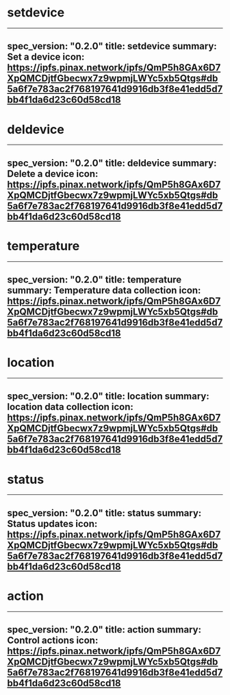 <h1 class="contract">setdevice</h1>

---
spec_version: "0.2.0"
title: setdevice
summary: Set a device
icon: https://ipfs.pinax.network/ipfs/QmP5h8GAx6D7XpQMCDjtfGbecwx7z9wpmjLWYc5xb5Qtgs#db5a6f7e783ac2f768197641d9916db3f8e41edd5d7bb4f1da6d23c60d58cd18
---

<h1 class="contract">deldevice</h1>

---
spec_version: "0.2.0"
title: deldevice
summary: Delete a device
icon: https://ipfs.pinax.network/ipfs/QmP5h8GAx6D7XpQMCDjtfGbecwx7z9wpmjLWYc5xb5Qtgs#db5a6f7e783ac2f768197641d9916db3f8e41edd5d7bb4f1da6d23c60d58cd18
---

<h1 class="contract">temperature</h1>

---
spec_version: "0.2.0"
title: temperature
summary: Temperature data collection
icon: https://ipfs.pinax.network/ipfs/QmP5h8GAx6D7XpQMCDjtfGbecwx7z9wpmjLWYc5xb5Qtgs#db5a6f7e783ac2f768197641d9916db3f8e41edd5d7bb4f1da6d23c60d58cd18
---

<h1 class="contract">location</h1>

---
spec_version: "0.2.0"
title: location
summary: location data collection
icon: https://ipfs.pinax.network/ipfs/QmP5h8GAx6D7XpQMCDjtfGbecwx7z9wpmjLWYc5xb5Qtgs#db5a6f7e783ac2f768197641d9916db3f8e41edd5d7bb4f1da6d23c60d58cd18
---

<h1 class="contract">status</h1>

---
spec_version: "0.2.0"
title: status
summary: Status updates
icon: https://ipfs.pinax.network/ipfs/QmP5h8GAx6D7XpQMCDjtfGbecwx7z9wpmjLWYc5xb5Qtgs#db5a6f7e783ac2f768197641d9916db3f8e41edd5d7bb4f1da6d23c60d58cd18
---

<h1 class="contract">action</h1>

---
spec_version: "0.2.0"
title: action
summary: Control actions
icon: https://ipfs.pinax.network/ipfs/QmP5h8GAx6D7XpQMCDjtfGbecwx7z9wpmjLWYc5xb5Qtgs#db5a6f7e783ac2f768197641d9916db3f8e41edd5d7bb4f1da6d23c60d58cd18
---
